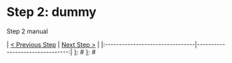 [{]: <region> (header)
# Step 2: dummy
[}]: #
[{]: <region> (body)
Step 2 manual

[}]: #
[{]: <region> (footer)
[{]: <helper> (nav_step)
| [< Previous Step](step1.md) | [Next Step >](step3.md) |
|:--------------------------------|--------------------------------:|
[}]: #
[}]: #